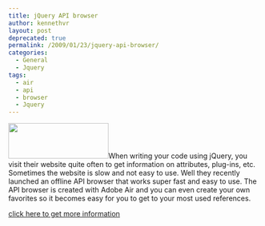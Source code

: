 ```yaml
---
title: jQuery API browser
author: kennethvr
layout: post
deprecated: true
permalink: /2009/01/23/jquery-api-browser/
categories:
  - General
  - Jquery
tags:
  - air
  - api
  - browser
  - Jquery
---
```

<img class="alignright" title="jQuery" src="http://af-design.com/blog/wp-content/uploads/2008/10/jquery_logo-200x71.png" alt="" width="200" height="71" />When writing your code using jQuery, you visit their website quite often to get information on attributes, plug-ins, etc. Sometimes the website is slow and not easy to use. Well they recently launched an offline API browser that works super fast and easy to use. The API browser is created with Adobe Air and you can even create your own favorites so it becomes easy for you to get to your most used references.

<a href="http://api.jquery.com/" target="_blank">click here to get more information</a>